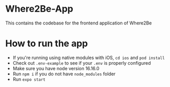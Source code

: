 # Where2Be-App
This contains the codebase for the frontend application of Where2Be

# How to run the app

- If you're running using native modules with iOS, `cd ios` and `pod install`
- Check out `.env-example` to see if your `.env` is properly configured
- Make sure you have node version 16.16.0
- Run `npm i` if you do not have `node_modules` folder
- Run `expo start`
